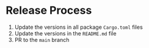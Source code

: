 # Release Process

1. Update the versions in all package `Cargo.toml` files
1. Update the versions in the `README.md` file
1. PR to the `main` branch